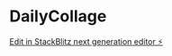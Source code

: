 # DailyCollage

[Edit in StackBlitz next generation editor ⚡️](https://stackblitz.com/~/github.com/akilanfit/DailyCollage)
